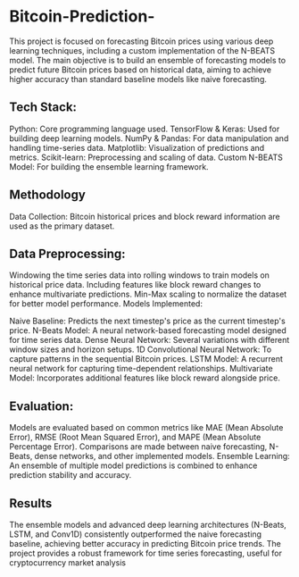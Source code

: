 # Bitcoin-Prediction-

This project is focused on forecasting Bitcoin prices using various deep learning techniques, including a custom implementation of the N-BEATS model. The main objective is to build an ensemble of forecasting models to predict future Bitcoin prices based on historical data, aiming to achieve higher accuracy than standard baseline models like naive forecasting.

## Tech Stack:
Python: Core programming language used.
TensorFlow & Keras: Used for building deep learning models.
NumPy & Pandas: For data manipulation and handling time-series data.
Matplotlib: Visualization of predictions and metrics.
Scikit-learn: Preprocessing and scaling of data.
Custom N-BEATS Model: For building the ensemble learning framework.

## Methodology
Data Collection: Bitcoin historical prices and block reward information are used as the primary dataset.

## Data Preprocessing:

Windowing the time series data into rolling windows to train models on historical price data.
Including features like block reward changes to enhance multivariate predictions.
Min-Max scaling to normalize the dataset for better model performance.
Models Implemented:

Naive Baseline: Predicts the next timestep's price as the current timestep's price.
N-Beats Model: A neural network-based forecasting model designed for time series data.
Dense Neural Network: Several variations with different window sizes and horizon setups.
1D Convolutional Neural Network: To capture patterns in the sequential Bitcoin prices.
LSTM Model: A recurrent neural network for capturing time-dependent relationships.
Multivariate Model: Incorporates additional features like block reward alongside price.

## Evaluation:
Models are evaluated based on common metrics like MAE (Mean Absolute Error), RMSE (Root Mean Squared Error), and MAPE (Mean Absolute Percentage Error).
Comparisons are made between naive forecasting, N-Beats, dense networks, and other implemented models.
Ensemble Learning: An ensemble of multiple model predictions is combined to enhance prediction stability and accuracy.

## Results
The ensemble models and advanced deep learning architectures (N-Beats, LSTM, and Conv1D) consistently outperformed the naive forecasting baseline, achieving better accuracy in predicting Bitcoin price trends. The project provides a robust framework for time series forecasting, useful for cryptocurrency market analysis

